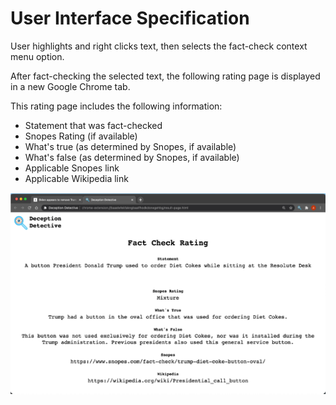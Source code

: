 # User Interface Specification

User highlights and right clicks text, then selects the fact-check context menu option.

After fact-checking the selected text, the following rating page is displayed in a new Google Chrome tab.

This rating page includes the following information:

- Statement that was fact-checked
- Snopes Rating (if available)
- What's true (as determined by Snopes, if available)
- What's false (as determined by Snopes, if available)
- Applicable Snopes link
- Applicable Wikipedia link

![UI Design](./documentation/screenshots/updated-results.png)
